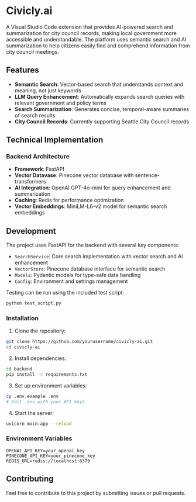 # Civicly.ai

A Visual Studio Code extension that provides AI-powered search and summarization for city council records, making local government more accessible and understandable. The platform uses semantic search and AI summarization to help citizens easily find and comprehend information from city council meetings.

## Features

- **Semantic Search**: Vector-based search that understands context and meaning, not just keywords
- **LLM Query Enhancement**: Automatically expands search queries with relevant government and policy terms
- **Search Summarization**: Generates concise, temporal-aware summaries of search results
- **City Council Records**: Currently supporting Seattle City Council records

## Technical Implementation

### Backend Architecture

- **Framework**: FastAPI
- **Vector Datavase**: Pinecone vector database with sentence-transformers
- **AI Integration**: OpenAI GPT-4o-mini for query enhancement and summarization
- **Caching**: Redis for performance optimization
- **Vector Embeddings**: MiniLM-L6-v2 model for semantic search embeddings

## Development

The project uses FastAPI for the backend with several key components:

- `SearchService`: Core search implementation with vector search and AI enhancement
- `VectorStore`: Pinecone database interface for semantic search
- `Models`: Pydantic models for type-safe data handling
- `Config`: Environment and settings management

Testing can be run using the included test script:
```bash
python test_script.py
```

### Installation

1. Clone the repository:
```bash
git clone https://github.com/yourusername/civicly-ai.git
cd civicly-ai
```

2. Install dependencies:
```bash
cd backend
pip install -r requirements.txt
```

3. Set up environment variables:
```bash
cp .env.example .env
# Edit .env with your API keys
```

4. Start the server:
```bash
uvicorn main:app --reload
```

### Environment Variables

```
OPENAI_API_KEY=your_openai_key
PINECONE_API_KEY=your_pinecone_key
REDIS_URL=redis://localhost:6379
```

## Contributing

Feel free to contribute to this project by submitting issues or pull requests.
